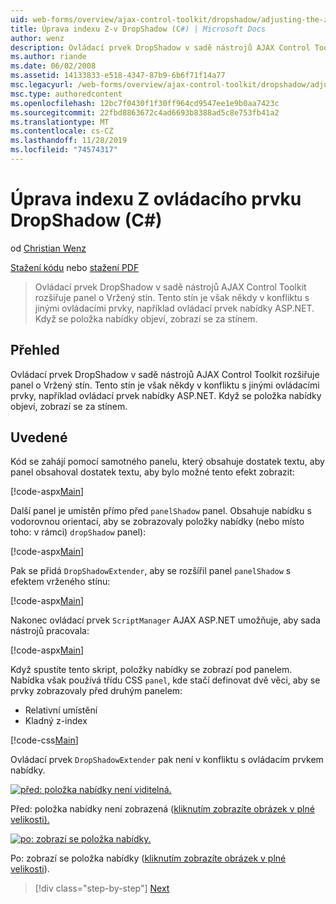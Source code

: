 ```yaml
---
uid: web-forms/overview/ajax-control-toolkit/dropshadow/adjusting-the-z-index-of-a-dropshadow-cs
title: Úprava indexu Z-v DropShadow (C#) | Microsoft Docs
author: wenz
description: Ovládací prvek DropShadow v sadě nástrojů AJAX Control Toolkit rozšiřuje panel o Vržený stín. Tento stín je však někdy v konfliktu s jinými ovládacími prvky pro insta...
ms.author: riande
ms.date: 06/02/2008
ms.assetid: 14133833-e518-4347-87b9-6b6f71f14a77
msc.legacyurl: /web-forms/overview/ajax-control-toolkit/dropshadow/adjusting-the-z-index-of-a-dropshadow-cs
msc.type: authoredcontent
ms.openlocfilehash: 12bc7f0430f1f30ff964cd9547ee1e9b0aa7423c
ms.sourcegitcommit: 22fbd8863672c4ad6693b8388ad5c8e753fb41a2
ms.translationtype: MT
ms.contentlocale: cs-CZ
ms.lasthandoff: 11/28/2019
ms.locfileid: "74574317"
---
```

# <a name="adjusting-the-z-index-of-a-dropshadow-c"></a>Úprava indexu Z ovládacího prvku DropShadow (C#)

od [Christian Wenz](https://github.com/wenz)

[Stažení kódu](https://download.microsoft.com/download/5/1/6/51652a81-500b-4f6b-88d3-617103e7941e/DropShadow1.cs.zip) nebo [stažení PDF](https://download.microsoft.com/download/b/6/a/b6ae89ee-df69-4c87-9bfb-ad1eb2b23373/dropshadow1CS.pdf)

> Ovládací prvek DropShadow v sadě nástrojů AJAX Control Toolkit rozšiřuje panel o Vržený stín. Tento stín je však někdy v konfliktu s jinými ovládacími prvky, například ovládací prvek nabídky ASP.NET. Když se položka nabídky objeví, zobrazí se za stínem.

## <a name="overview"></a>Přehled

Ovládací prvek DropShadow v sadě nástrojů AJAX Control Toolkit rozšiřuje panel o Vržený stín. Tento stín je však někdy v konfliktu s jinými ovládacími prvky, například ovládací prvek nabídky ASP.NET. Když se položka nabídky objeví, zobrazí se za stínem.

## <a name="steps"></a>Uvedené

Kód se zahájí pomocí samotného panelu, který obsahuje dostatek textu, aby panel obsahoval dostatek textu, aby bylo možné tento efekt zobrazit:

[!code-aspx[Main](adjusting-the-z-index-of-a-dropshadow-cs/samples/sample1.aspx)]

Další panel je umístěn přímo před `panelShadow` panel. Obsahuje nabídku s vodorovnou orientací, aby se zobrazovaly položky nabídky (nebo místo toho: v rámci) `dropShadow` panel):

[!code-aspx[Main](adjusting-the-z-index-of-a-dropshadow-cs/samples/sample2.aspx)]

Pak se přidá `DropShadowExtender`, aby se rozšířil panel `panelShadow` s efektem vrženého stínu:

[!code-aspx[Main](adjusting-the-z-index-of-a-dropshadow-cs/samples/sample3.aspx)]

Nakonec ovládací prvek `ScriptManager` AJAX ASP.NET umožňuje, aby sada nástrojů pracovala:

[!code-aspx[Main](adjusting-the-z-index-of-a-dropshadow-cs/samples/sample4.aspx)]

Když spustíte tento skript, položky nabídky se zobrazí pod panelem. Nabídka však používá třídu CSS `panel`, kde stačí definovat dvě věci, aby se prvky zobrazovaly před druhým panelem:

- Relativní umístění
- Kladný z-index

[!code-css[Main](adjusting-the-z-index-of-a-dropshadow-cs/samples/sample5.css)]

Ovládací prvek `DropShadowExtender` pak není v konfliktu s ovládacím prvkem nabídky.

[![před: položka nabídky není viditelná.](adjusting-the-z-index-of-a-dropshadow-cs/_static/image2.png)](adjusting-the-z-index-of-a-dropshadow-cs/_static/image1.png)

Před: položka nabídky není zobrazená ([kliknutím zobrazíte obrázek v plné velikosti).](adjusting-the-z-index-of-a-dropshadow-cs/_static/image3.png)

[![po: zobrazí se položka nabídky.](adjusting-the-z-index-of-a-dropshadow-cs/_static/image5.png)](adjusting-the-z-index-of-a-dropshadow-cs/_static/image4.png)

Po: zobrazí se položka nabídky ([kliknutím zobrazíte obrázek v plné velikosti](adjusting-the-z-index-of-a-dropshadow-cs/_static/image6.png)).

> [!div class="step-by-step"]
> [Next](manipulating-dropshadow-properties-from-client-code-cs.md)
